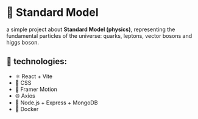 # 🌌 Standard Model

a simple project about **Standard Model (physics)**, representing the fundamental particles of the universe: quarks, leptons, vector bosons and higgs boson.

## 🚀 technologies:

- ⚛️ React + Vite
- 🎨 CSS 
- 🧠 Framer Motion 
- 🌐 Axios 
- 🐍 Node.js + Express + MongoDB
- 🐳 Docker

